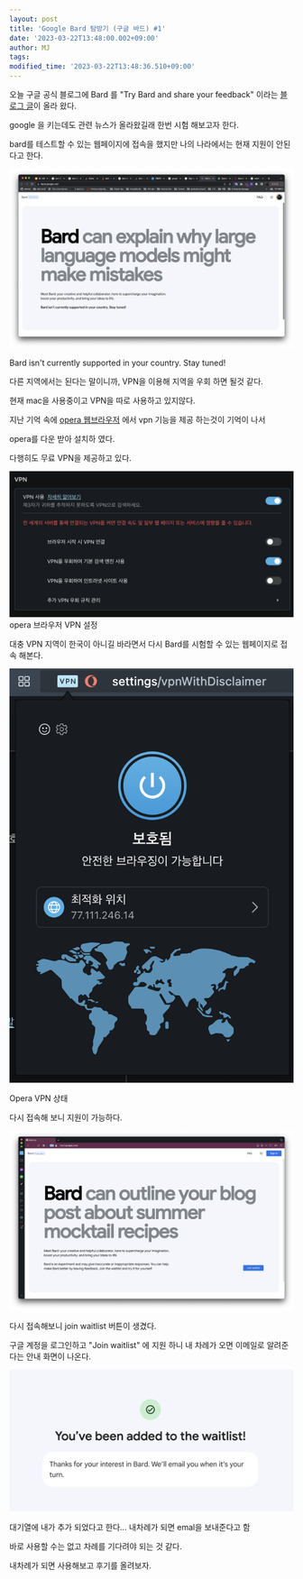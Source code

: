 ```yaml
---
layout: post
title: 'Google Bard 탐방기 (구글 바드) #1'
date: '2023-03-22T13:48:00.002+09:00'
author: MJ
tags:
modified_time: '2023-03-22T13:48:36.510+09:00'
---
```


오늘 구글 공식 블로그에 Bard 를 "Try Bard and share your feedback" 이라는 [블로그 글](https://blog.google/technology/ai/try-bard/)이 올라 왔다.

google 을 키는데도 관련 뉴스가 올라왔길래 한번 시험 해보고자 한다.

  

bard를 테스트할 수 있는 웹페이지에 접속을 했지만 나의 나라에서는 현재 지원이 안된다고 한다. 

![](/assets/images/2023/03/22/1.png)

Bard isn't currently supported in your country. Stay tuned!

  
  

다른 지역에서는 된다는 말이니까, VPN을 이용해 지역을 우회 하면 될것 같다.

현재 mac을 사용중이고 VPN을 따로 사용하고 있지않다.

  

지난 기억 속에 [opera 웹브라우저](https://www.opera.com/) 에서 vpn 기능을 제공 하는것이 기억이 나서

opera를 다운 받아 설치하 였다.

다행히도 무료 VPN을 제공하고 있다.

![](/assets/images/2023/03/22/2.png)
opera 브라우저 VPN 설정

  
대충 VPN 지역이 한국이 아니길 바라면서 다시 Bard를 시험할 수 있는 웹페이지로 접속 해본다.

  
![](/assets/images/2023/03/22/3.png)

Opera VPN 상태

  
  
다시 접속해 보니 지원이 가능하다.

![](/assets/images/2023/03/22/4.png)

다시 접속해보니 join waitlist 버튼이 생겼다.

  
  
구글 계정을 로그인하고 "Join waitlist" 에 지원 하니 내 차례가 오면 이메일로 알려준다는 안내 화면이 나온다. 

![](/assets/images/2023/03/22/5.png)

대기열에 내가 추가 되었다고 한다... 내차례가 되면 emal을 보내준다고 함

  
  

바로 사용할 수는 없고 차례를 기다려야 되는 것 같다.

내차례가 되면 사용해보고 후기를 올려보자.
